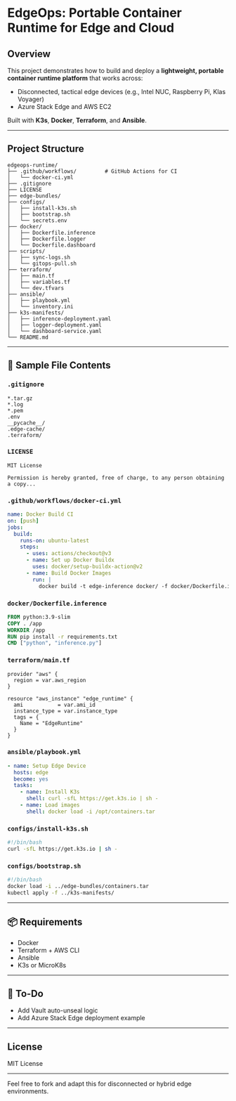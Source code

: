 # EdgeOps: Portable Container Runtime for Edge and Cloud

## Overview
This project demonstrates how to build and deploy a **lightweight, portable container runtime platform** that works across:
- Disconnected, tactical edge devices (e.g., Intel NUC, Raspberry Pi, Klas Voyager)
- Azure Stack Edge and AWS EC2

Built with **K3s**, **Docker**, **Terraform**, and **Ansible**.

---

## Project Structure
```
edgeops-runtime/
├── .github/workflows/         # GitHub Actions for CI
│   └── docker-ci.yml
├── .gitignore
├── LICENSE
├── edge-bundles/
├── configs/
│   ├── install-k3s.sh
│   ├── bootstrap.sh
│   └── secrets.env
├── docker/
│   ├── Dockerfile.inference
│   ├── Dockerfile.logger
│   └── Dockerfile.dashboard
├── scripts/
│   ├── sync-logs.sh
│   └── gitops-pull.sh
├── terraform/
│   ├── main.tf
│   ├── variables.tf
│   └── dev.tfvars
├── ansible/
│   ├── playbook.yml
│   └── inventory.ini
├── k3s-manifests/
│   ├── inference-deployment.yaml
│   ├── logger-deployment.yaml
│   └── dashboard-service.yaml
└── README.md
```

---

## 🔧 Sample File Contents

### `.gitignore`
```
*.tar.gz
*.log
*.pem
.env
__pycache__/
.edge-cache/
.terraform/
```

### `LICENSE`
```
MIT License

Permission is hereby granted, free of charge, to any person obtaining a copy...
```

### `.github/workflows/docker-ci.yml`
```yaml
name: Docker Build CI
on: [push]
jobs:
  build:
    runs-on: ubuntu-latest
    steps:
      - uses: actions/checkout@v3
      - name: Set up Docker Buildx
        uses: docker/setup-buildx-action@v2
      - name: Build Docker Images
        run: |
          docker build -t edge-inference docker/ -f docker/Dockerfile.inference
```

### `docker/Dockerfile.inference`
```Dockerfile
FROM python:3.9-slim
COPY . /app
WORKDIR /app
RUN pip install -r requirements.txt
CMD ["python", "inference.py"]
```

### `terraform/main.tf`
```hcl
provider "aws" {
  region = var.aws_region
}

resource "aws_instance" "edge_runtime" {
  ami           = var.ami_id
  instance_type = var.instance_type
  tags = {
    Name = "EdgeRuntime"
  }
}
```

### `ansible/playbook.yml`
```yaml
- name: Setup Edge Device
  hosts: edge
  become: yes
  tasks:
    - name: Install K3s
      shell: curl -sfL https://get.k3s.io | sh -
    - name: Load images
      shell: docker load -i /opt/containers.tar
```

### `configs/install-k3s.sh`
```bash
#!/bin/bash
curl -sfL https://get.k3s.io | sh -
```

### `configs/bootstrap.sh`
```bash
#!/bin/bash
docker load -i ../edge-bundles/containers.tar
kubectl apply -f ../k3s-manifests/
```

---

## 📦 Requirements
- Docker
- Terraform + AWS CLI
- Ansible
- K3s or MicroK8s

---

## 🔄 To-Do
- Add Vault auto-unseal logic
- Add Azure Stack Edge deployment example

---

## License
MIT License

---

Feel free to fork and adapt this for disconnected or hybrid edge environments.
